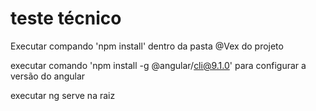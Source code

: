 # teste técnico

Executar compando 'npm install' dentro da pasta @Vex do projeto

executar comando 'npm install -g @angular/cli@9.1.0' para configurar a versão do angular

executar ng serve na raiz



